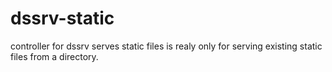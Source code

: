 # dssrv-static
controller for dssrv serves static files is realy only for serving existing static files from a directory.

